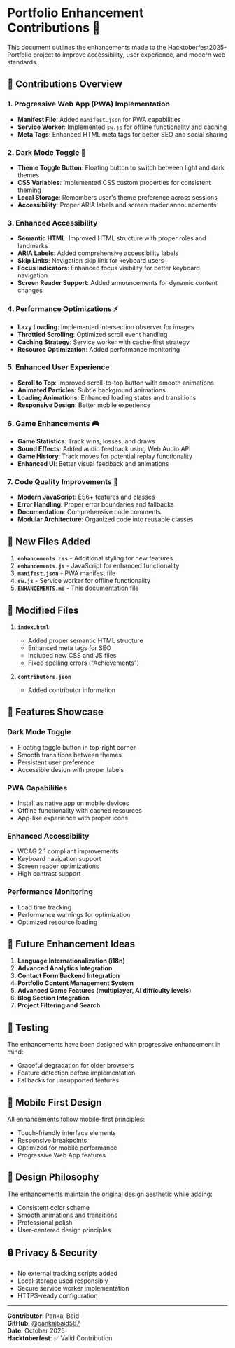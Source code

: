 # Portfolio Enhancement Contributions 🚀

This document outlines the enhancements made to the Hacktoberfest2025-Portfolio project to improve accessibility, user experience, and modern web standards.

## 🎯 Contributions Overview

### 1. Progressive Web App (PWA) Implementation
- **Manifest File**: Added `manifest.json` for PWA capabilities
- **Service Worker**: Implemented `sw.js` for offline functionality and caching
- **Meta Tags**: Enhanced HTML meta tags for better SEO and social sharing

### 2. Dark Mode Toggle 🌙
- **Theme Toggle Button**: Floating button to switch between light and dark themes
- **CSS Variables**: Implemented CSS custom properties for consistent theming
- **Local Storage**: Remembers user's theme preference across sessions
- **Accessibility**: Proper ARIA labels and screen reader announcements

### 3. Enhanced Accessibility 
- **Semantic HTML**: Improved HTML structure with proper roles and landmarks
- **ARIA Labels**: Added comprehensive accessibility labels
- **Skip Links**: Navigation skip link for keyboard users
- **Focus Indicators**: Enhanced focus visibility for better keyboard navigation
- **Screen Reader Support**: Added announcements for dynamic content changes

### 4. Performance Optimizations ⚡
- **Lazy Loading**: Implemented intersection observer for images
- **Throttled Scrolling**: Optimized scroll event handling
- **Caching Strategy**: Service worker with cache-first strategy
- **Resource Optimization**: Added performance monitoring

### 5. Enhanced User Experience 
- **Scroll to Top**: Improved scroll-to-top button with smooth animations
- **Animated Particles**: Subtle background animations
- **Loading Animations**: Enhanced loading states and transitions
- **Responsive Design**: Better mobile experience

### 6. Game Enhancements 🎮
- **Game Statistics**: Track wins, losses, and draws
- **Sound Effects**: Added audio feedback using Web Audio API
- **Game History**: Track moves for potential replay functionality
- **Enhanced UI**: Better visual feedback and animations

### 7. Code Quality Improvements 📝
- **Modern JavaScript**: ES6+ features and classes
- **Error Handling**: Proper error boundaries and fallbacks
- **Documentation**: Comprehensive code comments
- **Modular Architecture**: Organized code into reusable classes

## 📁 New Files Added

1. **`enhancements.css`** - Additional styling for new features
2. **`enhancements.js`** - JavaScript for enhanced functionality
3. **`manifest.json`** - PWA manifest file
4. **`sw.js`** - Service worker for offline functionality
5. **`ENHANCEMENTS.md`** - This documentation file

## 🔧 Modified Files

1. **`index.html`**
   - Added proper semantic HTML structure
   - Enhanced meta tags for SEO
   - Included new CSS and JS files
   - Fixed spelling errors ("Achievements")

2. **`contributors.json`**
   - Added contributor information

## 🌟 Features Showcase

### Dark Mode Toggle
- Floating toggle button in top-right corner
- Smooth transitions between themes
- Persistent user preference
- Accessible design with proper labels

### PWA Capabilities
- Install as native app on mobile devices
- Offline functionality with cached resources
- App-like experience with proper icons

### Enhanced Accessibility
- WCAG 2.1 compliant improvements
- Keyboard navigation support
- Screen reader optimizations
- High contrast support

### Performance Monitoring
- Load time tracking
- Performance warnings for optimization
- Optimized resource loading

## 🚀 Future Enhancement Ideas

1. **Language Internationalization (i18n)**
2. **Advanced Analytics Integration**
3. **Contact Form Backend Integration**
4. **Portfolio Content Management System**
5. **Advanced Game Features (multiplayer, AI difficulty levels)**
6. **Blog Section Integration**
7. **Project Filtering and Search**

## 🧪 Testing

The enhancements have been designed with progressive enhancement in mind:
- Graceful degradation for older browsers
- Feature detection before implementation
- Fallbacks for unsupported features

## 📱 Mobile First Design

All enhancements follow mobile-first principles:
- Touch-friendly interface elements
- Responsive breakpoints
- Optimized for mobile performance
- Progressive Web App features

## 🎨 Design Philosophy

The enhancements maintain the original design aesthetic while adding:
- Consistent color scheme
- Smooth animations and transitions
- Professional polish
- User-centered design principles

## 🔒 Privacy & Security

- No external tracking scripts added
- Local storage used responsibly
- Secure service worker implementation
- HTTPS-ready configuration

---

**Contributor**: Pankaj Baid  
**GitHub**: [@pankajbaid567](https://github.com/pankajbaid567)  
**Date**: October 2025  
**Hacktoberfest**: ✅ Valid Contribution